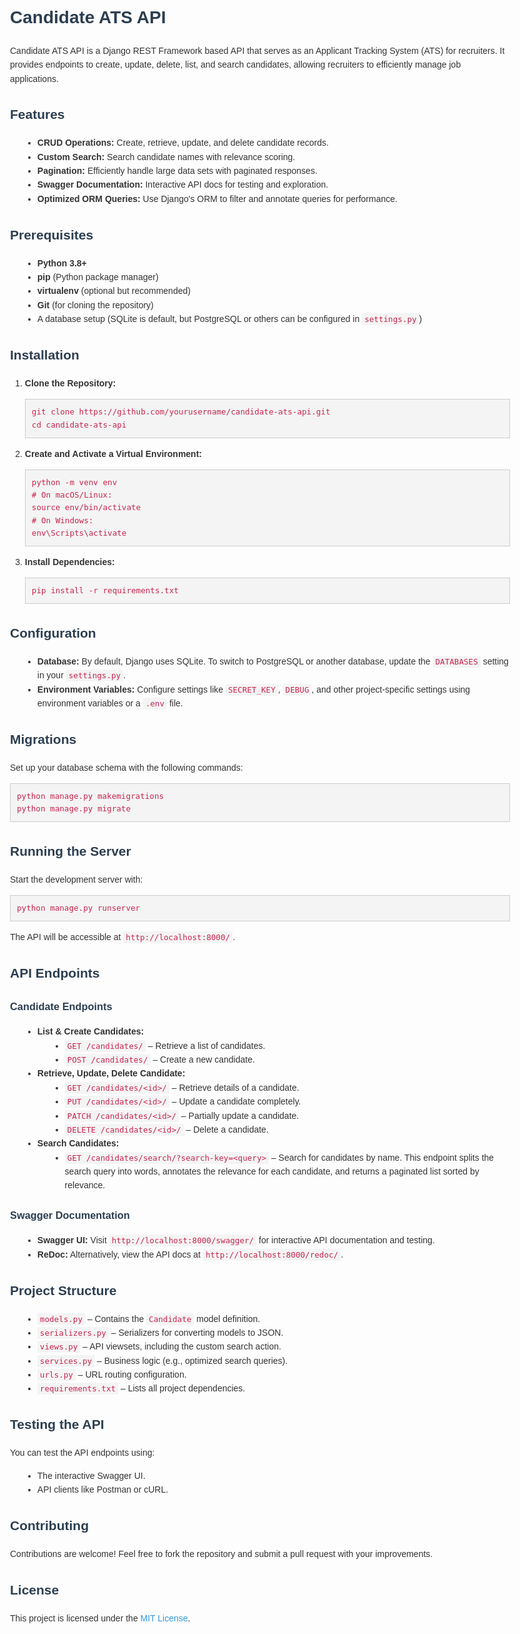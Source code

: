 <!DOCTYPE html>
<html lang="en">
<head>
  <meta charset="UTF-8">
  <meta name="viewport" content="width=device-width, initial-scale=1">
  <title>ATS Project</title>
  <style>
    body {
      font-family: Arial, sans-serif;
      max-width: 800px;
      margin: 0 auto;
      padding: 20px;
      line-height: 1.6;
      color: #333;
    }
    h1, h2, h3, h4 {
      color: #2c3e50;
    }
    pre {
      background: #f4f4f4;
      padding: 10px;
      border: 1px solid #ccc;
      overflow: auto;
    }
    code {
      background: #f4f4f4;
      padding: 2px 4px;
      font-size: 90%;
      color: #c7254e;
    }
    ul {
      list-style-type: disc;
      margin-left: 20px;
    }
    a {
      color: #3498db;
      text-decoration: none;
    }
    a:hover {
      text-decoration: underline;
    }
  </style>
</head>
<body>
  <h1>Candidate ATS API</h1>
  <p>
    Candidate ATS API is a Django REST Framework based API that serves as an Applicant Tracking System (ATS) for recruiters.
    It provides endpoints to create, update, delete, list, and search candidates, allowing recruiters to efficiently manage job applications.
  </p>

  <h2>Features</h2>
  <ul>
    <li><strong>CRUD Operations:</strong> Create, retrieve, update, and delete candidate records.</li>
    <li><strong>Custom Search:</strong> Search candidate names with relevance scoring.</li>
    <li><strong>Pagination:</strong> Efficiently handle large data sets with paginated responses.</li>
    <li><strong>Swagger Documentation:</strong> Interactive API docs for testing and exploration.</li>
    <li><strong>Optimized ORM Queries:</strong> Use Django's ORM to filter and annotate queries for performance.</li>
  </ul>

  <h2>Prerequisites</h2>
  <ul>
    <li><strong>Python 3.8+</strong></li>
    <li><strong>pip</strong> (Python package manager)</li>
    <li><strong>virtualenv</strong> (optional but recommended)</li>
    <li><strong>Git</strong> (for cloning the repository)</li>
    <li>A database setup (SQLite is default, but PostgreSQL or others can be configured in <code>settings.py</code>)</li>
  </ul>

  <h2>Installation</h2>
  <ol>
    <li>
      <strong>Clone the Repository:</strong>
      <pre><code>git clone https://github.com/yourusername/candidate-ats-api.git
cd candidate-ats-api</code></pre>
    </li>
    <li>
      <strong>Create and Activate a Virtual Environment:</strong>
      <pre><code>python -m venv env
# On macOS/Linux:
source env/bin/activate
# On Windows:
env\Scripts\activate</code></pre>
    </li>
    <li>
      <strong>Install Dependencies:</strong>
      <pre><code>pip install -r requirements.txt</code></pre>
    </li>
  </ol>

  <h2>Configuration</h2>
  <ul>
    <li>
      <strong>Database:</strong> By default, Django uses SQLite. To switch to PostgreSQL or another database, update the <code>DATABASES</code> setting in your <code>settings.py</code>.
    </li>
    <li>
      <strong>Environment Variables:</strong> Configure settings like <code>SECRET_KEY</code>, <code>DEBUG</code>, and other project-specific settings using environment variables or a <code>.env</code> file.
    </li>
  </ul>

  <h2>Migrations</h2>
  <p>Set up your database schema with the following commands:</p>
  <pre><code>python manage.py makemigrations
python manage.py migrate</code></pre>

  <h2>Running the Server</h2>
  <p>Start the development server with:</p>
  <pre><code>python manage.py runserver</code></pre>
  <p>The API will be accessible at <code>http://localhost:8000/</code>.</p>

  <h2>API Endpoints</h2>
  <h3>Candidate Endpoints</h3>
  <ul>
    <li>
      <strong>List & Create Candidates:</strong>
      <ul>
        <li><code>GET /candidates/</code> – Retrieve a list of candidates.</li>
        <li><code>POST /candidates/</code> – Create a new candidate.</li>
      </ul>
    </li>
    <li>
      <strong>Retrieve, Update, Delete Candidate:</strong>
      <ul>
        <li><code>GET /candidates/&lt;id&gt;/</code> – Retrieve details of a candidate.</li>
        <li><code>PUT /candidates/&lt;id&gt;/</code> – Update a candidate completely.</li>
        <li><code>PATCH /candidates/&lt;id&gt;/</code> – Partially update a candidate.</li>
        <li><code>DELETE /candidates/&lt;id&gt;/</code> – Delete a candidate.</li>
      </ul>
    </li>
    <li>
      <strong>Search Candidates:</strong>
      <ul>
        <li>
          <code>GET /candidates/search/?search-key=&lt;query&gt;</code> – Search for candidates by name.
          This endpoint splits the search query into words, annotates the relevance for each candidate, and returns a paginated list sorted by relevance.
        </li>
      </ul>
    </li>
  </ul>

  <h3>Swagger Documentation</h3>
  <ul>
    <li><strong>Swagger UI:</strong> Visit <code>http://localhost:8000/swagger/</code> for interactive API documentation and testing.</li>
    <li><strong>ReDoc:</strong> Alternatively, view the API docs at <code>http://localhost:8000/redoc/</code>.</li>
  </ul>

  <h2>Project Structure</h2>
  <ul>
    <li><code>models.py</code> – Contains the <code>Candidate</code> model definition.</li>
    <li><code>serializers.py</code> – Serializers for converting models to JSON.</li>
    <li><code>views.py</code> – API viewsets, including the custom search action.</li>
    <li><code>services.py</code> – Business logic (e.g., optimized search queries).</li>
    <li><code>urls.py</code> – URL routing configuration.</li>
    <li><code>requirements.txt</code> – Lists all project dependencies.</li>
  </ul>

  <h2>Testing the API</h2>
  <p>You can test the API endpoints using:</p>
  <ul>
    <li>The interactive Swagger UI.</li>
    <li>API clients like Postman or cURL.</li>
  </ul>

  <h2>Contributing</h2>
  <p>
    Contributions are welcome! Feel free to fork the repository and submit a pull request with your improvements.
  </p>

  <h2>License</h2>
  <p>
    This project is licensed under the <a href="LICENSE">MIT License</a>.
  </p>
</body>
</html>
